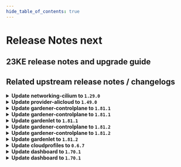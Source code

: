 ```yaml
---
hide_table_of_contents: true
---
```


# Release Notes next

## 23KE release notes and upgrade guide

## Related upstream release notes / changelogs


<details>
<summary><b>Update networking-cilium to <code>1.29.0</code></b></summary>

# [gardener/gardener-extension-networking-cilium]

## 🏃 Others

- `[OPERATOR]` Update cilium to `v1.14.2`. by @DockToFuture [#216]
- `[OPERATOR]` The networking-cilium extension now uses an objectSelector on its mutating webhook for node-local-dns and sets it failurePolicy to fail by @ScheererJ [#215]

</details>

<details>
<summary><b>Update provider-alicloud to <code>1.49.0</code></b></summary>

# [gardener/gardener-extension-provider-alicloud]

## ⚠️ Breaking Changes

- `[OPERATOR]` `provider-alicloud` no longer supports Shoots or Seeds with Кubernetes version < 1.24. by @shafeeqes [#647]
- `[USER]` The `volumeBindingMode` of the default StorageClass managed by the provider-alicloud extension is now switched from `Immediate` to `WaitForFirstConsumer`. by @ialidzhikov [#648]
## ✨ New Features

- `[USER]` The provider-alicloud extension does now support shoot clusters with Kubernetes version 1.28. You should consider the [Kubernetes release notes](https://github.com/kubernetes/kubernetes/blob/master/CHANGELOG/CHANGELOG-1.28.md) before upgrading to 1.28.  by @oliver-goetz [#650]
## 🏃 Others

- `[OPERATOR]` The following golang dependencies have been upgraded :  
  - `gardener/gardener` to `v1.80.3`  
  - `k8s.io/*` to `v0.27.5`  
  - `sigs.k8s.io/controller-runtime` to `v0.16.2` by @ary1992 [#645]
- `[OPERATOR]` allow public network access from admission pod by @shaoyongfeng [#651]
- `[OPERATOR]` machineDeployment will have the label `topology.diskplugin.csi.alibabacloud.com/zone` when created. by @elankath [#638]
# [gardener/machine-controller-manager]

## 🐛 Bug Fixes

- `[OPERATOR]` Force drain and delete volume attachments for nodes un-healthy due to `ReadOnlyFileSystem` and `NotReady` for too long by @elankath [gardener/machine-controller-manager#839]
- `[OPERATOR]` An issue causing nil pointer panic on scaleup of the machinedeployment along with trigger of rolling update, is fixed by @acumino [gardener/machine-controller-manager#814]
- `[OPERATOR]` Included `UnavailableReplicas` in determining if a machine deployment status update is needed by @rishabh-11 [gardener/machine-controller-manager#833]
- `[USER]` An edge case where outdated DesiredReplicas annotation blocked a rolling update is fixed. by @rishabh-11 [gardener/machine-controller-manager#821]
## 🏃 Others

- `[OPERATOR]` New metrics introduced:   
  - api_request_duration_seconds -> tracks time taken for successful invocation of provider APIs. This metric can be filtered by provider and service.  
  - driver_request_duration_seconds -> tracks total time taken to successfully complete driver method invocation. This metric can be filtered by provider and operation.  
  - driver_requests_failed_total -> records total number of failed driver API requests. This metric can be filtered by provider, operations and error_code. by @unmarshall [gardener/machine-controller-manager#842]
- `[OPERATOR]` Added a new metric that will allow to get the number of stale (due to unhealthiness) machines  that are getting terminated by @jguipi [gardener/machine-controller-manager#808]
- `[OPERATOR]` Makefile targets have changed: Introduced gardener-setup, gardener-restore, gardener-local-mcm-up, non-gardener-setup, non-gardener-restore,  non-gardener-local-mcm-up. Users can also directly use the scripts which are used by these makefile targets. by @unmarshall [gardener/machine-controller-manager#852]
- `[OPERATOR]` Updated to go v1.20.5 by @rishabh-11 [gardener/machine-controller-manager#827]
- `[OPERATOR]` Added `errorCode` field in the `LastOperation` struct. This should be implemented only for the `CreateMachine` call in the `triggerCreationFlow`. This field will be utilized by Cluster autoscaler to do early backoff  by @rishabh-11 [gardener/machine-controller-manager#851]
- `[DEVELOPER]` Bump `k8s.io/*` deps to v0.27.2 by @afritzler [gardener/machine-controller-manager#820]
- `[DEVELOPER]` status.Status now captures underline cause, allowing consumers to introspect the error returned by the provider. WrapError() function could be used to wrap the provider error by @unmarshall [gardener/machine-controller-manager#842]
- `[DEVELOPER]` Removed dead metrics code and refactored the remaining metrics code by @himanshu-kun [gardener/machine-controller-manager#823]
- `[DEVELOPER]` A new make target is introduced to add license headers. by @unmarshall [gardener/machine-controller-manager#845]
# [gardener/machine-controller-manager-provider-alicloud]

## 🏃 Others

- `[OPERATOR]` MCM status code `ResourceExhausted` is now utilized in mcm-provider-alicloud. by @himanshu-kun [gardener/machine-controller-manager-provider-alicloud#57]
## Docker Images
gardener-extension-provider-alicloud: `eu.gcr.io/gardener-project/gardener/extensions/provider-alicloud:v1.49.0`
gardener-extension-admission-alicloud: `eu.gcr.io/gardener-project/gardener/extensions/admission-alicloud:v1.49.0`

</details>

<details>
<summary><b>Update gardener-controlplane to <code>1.81.1</code></b></summary>

# [gardener/gardener]

## 🏃 Others

- `[OPERATOR]` The regression is now fixed and the control plane logs shall be visible in the Plutono dashboards. by @gardener-ci-robot [#8656]
- `[DEPENDENCY]` `nginx-ingress-controller` image is updated to `v1.9.1`. by @gardener-ci-robot [#8652]

# Docker Images
operator: `eu.gcr.io/gardener-project/gardener/operator:v1.81.1`
apiserver: `eu.gcr.io/gardener-project/gardener/apiserver:v1.81.1`
admission-controller: `eu.gcr.io/gardener-project/gardener/admission-controller:v1.81.1`
controller-manager: `eu.gcr.io/gardener-project/gardener/controller-manager:v1.81.1`
scheduler: `eu.gcr.io/gardener-project/gardener/scheduler:v1.81.1`
gardenlet: `eu.gcr.io/gardener-project/gardener/gardenlet:v1.81.1`
resource-manager: `eu.gcr.io/gardener-project/gardener/resource-manager:v1.81.1`

</details>

<details>
<summary><b>Update gardener-controlplane to <code>1.81.1</code></b></summary>

# [gardener/gardener]

## 🏃 Others

- `[OPERATOR]` The regression is now fixed and the control plane logs shall be visible in the Plutono dashboards. by @gardener-ci-robot [#8656]
- `[DEPENDENCY]` `nginx-ingress-controller` image is updated to `v1.9.1`. by @gardener-ci-robot [#8652]

# Docker Images
operator: `eu.gcr.io/gardener-project/gardener/operator:v1.81.1`
apiserver: `eu.gcr.io/gardener-project/gardener/apiserver:v1.81.1`
admission-controller: `eu.gcr.io/gardener-project/gardener/admission-controller:v1.81.1`
controller-manager: `eu.gcr.io/gardener-project/gardener/controller-manager:v1.81.1`
scheduler: `eu.gcr.io/gardener-project/gardener/scheduler:v1.81.1`
gardenlet: `eu.gcr.io/gardener-project/gardener/gardenlet:v1.81.1`
resource-manager: `eu.gcr.io/gardener-project/gardener/resource-manager:v1.81.1`

</details>

<details>
<summary><b>Update gardenlet to <code>1.81.1</code></b></summary>

# [gardener/gardener]

## 🏃 Others

- `[OPERATOR]` The regression is now fixed and the control plane logs shall be visible in the Plutono dashboards. by @gardener-ci-robot [#8656]
- `[DEPENDENCY]` `nginx-ingress-controller` image is updated to `v1.9.1`. by @gardener-ci-robot [#8652]

# Docker Images
operator: `eu.gcr.io/gardener-project/gardener/operator:v1.81.1`
apiserver: `eu.gcr.io/gardener-project/gardener/apiserver:v1.81.1`
admission-controller: `eu.gcr.io/gardener-project/gardener/admission-controller:v1.81.1`
controller-manager: `eu.gcr.io/gardener-project/gardener/controller-manager:v1.81.1`
scheduler: `eu.gcr.io/gardener-project/gardener/scheduler:v1.81.1`
gardenlet: `eu.gcr.io/gardener-project/gardener/gardenlet:v1.81.1`
resource-manager: `eu.gcr.io/gardener-project/gardener/resource-manager:v1.81.1`

</details>

<details>
<summary><b>Update gardener-controlplane to <code>1.81.2</code></b></summary>

# [gardener/gardener]

## 🐛 Bug Fixes

- `[OPERATOR]` An issue has been fixed which was causing a broken `ControlPlaneHealthy` condition report for `Shoot`s when the `MachineControllerManagerDeployment` feature gate gets enabled until their next reconciliation. by @rfranzke [#8664]
## 🏃 Others

- `[DEPENDENCY]` `nginx-ingress-controller` image is updated to `v1.9.3`. by @gardener-ci-robot [#8658]

</details>

<details>
<summary><b>Update gardener-controlplane to <code>1.81.2</code></b></summary>

# [gardener/gardener]

## 🐛 Bug Fixes

- `[OPERATOR]` An issue has been fixed which was causing a broken `ControlPlaneHealthy` condition report for `Shoot`s when the `MachineControllerManagerDeployment` feature gate gets enabled until their next reconciliation. by @rfranzke [#8664]
## 🏃 Others

- `[DEPENDENCY]` `nginx-ingress-controller` image is updated to `v1.9.3`. by @gardener-ci-robot [#8658]

</details>

<details>
<summary><b>Update gardenlet to <code>1.81.2</code></b></summary>

# [gardener/gardener]

## 🐛 Bug Fixes

- `[OPERATOR]` An issue has been fixed which was causing a broken `ControlPlaneHealthy` condition report for `Shoot`s when the `MachineControllerManagerDeployment` feature gate gets enabled until their next reconciliation. by @rfranzke [#8664]
## 🏃 Others

- `[DEPENDENCY]` `nginx-ingress-controller` image is updated to `v1.9.3`. by @gardener-ci-robot [#8658]

</details>

<details>
<summary><b>Update cloudprofiles to <code>0.6.7</code></b></summary>

**Full Changelog**: https://github.com/gardener-community/cloudprofiles/compare/0.6.6...0.6.7

</details>

<details>
<summary><b>Update dashboard to <code>1.70.1</code></b></summary>

# [gardener/dashboard]

## ✨ New Features

- `[OPERATOR]` Enhanced the `gardener-dashboard` helm chart with additional configuration options:  
  * Browser window title is now customizable via `Values.global.dashboard.frontendConfig.branding.documentTitle`  
  * Manual configuration of OIDC redirect URLs is supported through `Values.global.dashboard.oidc.redirectUris`. This is particularly useful for local development setups by @holgerkoser [#1611]
## 🐛 Bug Fixes

- `[USER]` If the login session in the dasboard expires the user no longer gets an error message `JWT expired`. In case of autoLogin is enabled the user is redirected back to the last visited page by @holgerkoser [#1612]
- `[USER]` Fixed duplicative tooltip on issue since value by @petersutter [#1614]
- `[USER]` Fixed a typo in shoot credentials rotation by @memeToasty [#1610]
- `[USER]` Fixed two memory leaks in `GTimeString` and `localStorage` store. This issue was causing an unnecessary allocation of memory, which, over time, led to degraded UI performance and eventually leading to Out of Memory crashes. by @holgerkoser [#1613]
## 🏃 Others

- `[OPERATOR]` This release includes nodejs `v20.8.1` by @holgerkoser [#1609]

</details>

<details>
<summary><b>Update dashboard to <code>1.70.1</code></b></summary>

# [gardener/dashboard]

## ✨ New Features

- `[OPERATOR]` Enhanced the `gardener-dashboard` helm chart with additional configuration options:  
  * Browser window title is now customizable via `Values.global.dashboard.frontendConfig.branding.documentTitle`  
  * Manual configuration of OIDC redirect URLs is supported through `Values.global.dashboard.oidc.redirectUris`. This is particularly useful for local development setups by @holgerkoser [#1611]
## 🐛 Bug Fixes

- `[USER]` If the login session in the dasboard expires the user no longer gets an error message `JWT expired`. In case of autoLogin is enabled the user is redirected back to the last visited page by @holgerkoser [#1612]
- `[USER]` Fixed duplicative tooltip on issue since value by @petersutter [#1614]
- `[USER]` Fixed a typo in shoot credentials rotation by @memeToasty [#1610]
- `[USER]` Fixed two memory leaks in `GTimeString` and `localStorage` store. This issue was causing an unnecessary allocation of memory, which, over time, led to degraded UI performance and eventually leading to Out of Memory crashes. by @holgerkoser [#1613]
## 🏃 Others

- `[OPERATOR]` This release includes nodejs `v20.8.1` by @holgerkoser [#1609]

</details>
